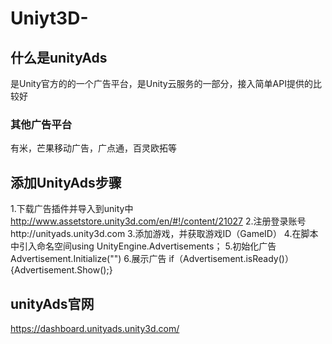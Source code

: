 # Uniyt3D-

## 什么是unityAds

是Unity官方的的一个广告平台，是Unity云服务的一部分，接入简单API提供的比较好

### 其他广告平台

有米，芒果移动广告，广点通，百灵欧拓等

## 添加UnityAds步骤

1.下载广告插件并导入到unity中 http://www.assetstore.unity3d.com/en/#!/content/21027
2.注册登录账号http://unityads.unity3d.com
3.添加游戏，并获取游戏ID（GameID）
4.在脚本中引入命名空间using UnityEngine.Advertisements；
5.初始化广告Advertisement.Initialize("<YOUR GAME ID HERE>")
6.展示广告 if（Advertisement.isReady()）{Advertisement.Show();}

## unityAds官网

https://dashboard.unityads.unity3d.com/
